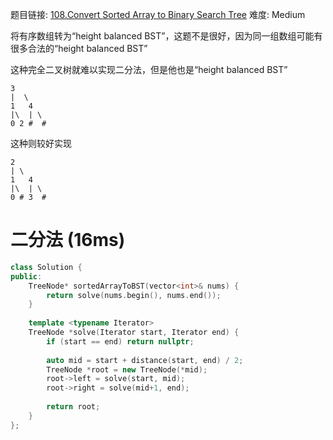 题目链接: [108.Convert Sorted Array to Binary Search Tree][1]
难度: Medium

将有序数组转为“height balanced BST”，这题不是很好，因为同一组数组可能有很多合法的“height balanced BST”

这种完全二叉树就难以实现二分法，但是他也是“height balanced BST”
```
3
|  \
1   4
|\  | \ 
0 2 #  #
```

这种则较好实现
```
2
| \
1   4
|\  | \
0 # 3  #
```

# 二分法 (16ms)
```cpp
class Solution {
public:
    TreeNode* sortedArrayToBST(vector<int>& nums) {
        return solve(nums.begin(), nums.end());
    }
    
    template <typename Iterator>    
    TreeNode *solve(Iterator start, Iterator end) {
        if (start == end) return nullptr;
        
        auto mid = start + distance(start, end) / 2;
        TreeNode *root = new TreeNode(*mid);
        root->left = solve(start, mid);
        root->right = solve(mid+1, end);
        
        return root;
    }   
};
```
[1]: https://leetcode.com/problems/convert-sorted-array-to-binary-search-tree/
